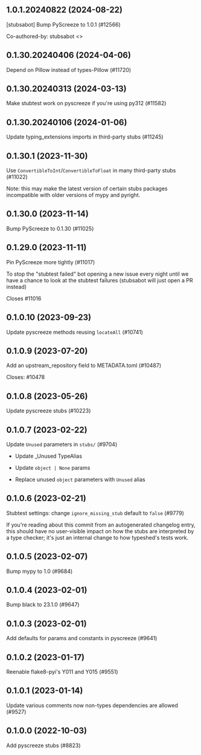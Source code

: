 ## 1.0.1.20240822 (2024-08-22)

[stubsabot] Bump PyScreeze to 1.0.1 (#12566)

Co-authored-by: stubsabot <>

## 0.1.30.20240406 (2024-04-06)

Depend on Pillow instead of types-Pillow (#11720)

## 0.1.30.20240313 (2024-03-13)

Make stubtest work on pyscreeze if you're using py312 (#11582)

## 0.1.30.20240106 (2024-01-06)

Update typing_extensions imports in third-party stubs (#11245)

## 0.1.30.1 (2023-11-30)

Use `ConvertibleToInt`/`ConvertibleToFloat` in many third-party stubs (#11022)

Note: this may make the latest version of certain stubs packages incompatible with older versions of mypy and pyright.

## 0.1.30.0 (2023-11-14)

Bump PyScreeze to 0.1.30 (#11025)

## 0.1.29.0 (2023-11-11)

Pin PyScreeze more tightly (#11017)

To stop the "stubtest failed" bot opening a new issue every night until we have a chance to look at the stubtest failures (stubsabot will just open a PR instead)

Closes #11016

## 0.1.0.10 (2023-09-23)

Update pyscreeze methods reusing `locateAll` (#10741)

## 0.1.0.9 (2023-07-20)

Add an upstream_repository field to METADATA.toml (#10487)

Closes: #10478

## 0.1.0.8 (2023-05-26)

Update pyscreeze stubs (#10223)

## 0.1.0.7 (2023-02-22)

Update `Unused` parameters in `stubs/` (#9704)

* Update _Unused TypeAlias

* Update `object | None` params

* Replace unused `object` parameters with `Unused` alias

## 0.1.0.6 (2023-02-21)

Stubtest settings: change `ignore_missing_stub` default to `false` (#9779)

If you're reading about this commit from an autogenerated changelog entry, this should have no user-visible impact on how the stubs are interpreted by a type checker; it's just an internal change to how typeshed's tests work.

## 0.1.0.5 (2023-02-07)

Bump mypy to 1.0 (#9684)

## 0.1.0.4 (2023-02-01)

Bump black to 23.1.0 (#9647)

## 0.1.0.3 (2023-02-01)

Add defaults for params and constants in pyscreeze (#9641)

## 0.1.0.2 (2023-01-17)

Reenable flake8-pyi's Y011 and Y015 (#9551)

## 0.1.0.1 (2023-01-14)

Update various comments now non-types dependencies are allowed (#9527)

## 0.1.0.0 (2022-10-03)

Add pyscreeze stubs (#8823)

